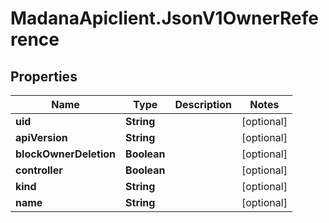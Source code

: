 # MadanaApiclient.JsonV1OwnerReference

## Properties

Name | Type | Description | Notes
------------ | ------------- | ------------- | -------------
**uid** | **String** |  | [optional] 
**apiVersion** | **String** |  | [optional] 
**blockOwnerDeletion** | **Boolean** |  | [optional] 
**controller** | **Boolean** |  | [optional] 
**kind** | **String** |  | [optional] 
**name** | **String** |  | [optional] 



